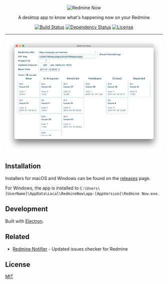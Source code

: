 <p align="center"><img src="https://raw.githubusercontent.com/emsk/redmine-now/master/resources/redmine-now-logo.png" alt="Redmine Now"></p>

<p align="center">A desktop app to know what's happening now on your Redmine</p>

<p align="center">
  <a href="https://travis-ci.org/emsk/redmine-now"><img src="https://travis-ci.org/emsk/redmine-now.svg" alt="Build Status"></a>
  <a href="https://gemnasium.com/github.com/emsk/redmine-now"><img src="https://gemnasium.com/badges/github.com/emsk/redmine-now.svg" alt="Dependency Status"></a>
  <a href="https://github.com/emsk/redmine-now/blob/master/LICENSE"><img src="https://img.shields.io/badge/license-MIT-blue.svg" alt="License"></a>
</p>

---

![Screenshot](examples/redmine-now.png?raw=true)

## Installation

Installers for macOS and Windows can be found on the [releases](../../releases) page.

For Windows, the app is installed to `C:\Users\[UserName]\AppData\Local\RedmineNow\app-[AppVersion]\Redmine Now.exe`.

## Development

Built with [Electron](http://electron.atom.io).

## Related

* [Redmine Notifier](https://github.com/emsk/redmine-notifier) - Updated issues checker for Redmine

## License

[MIT](LICENSE)
